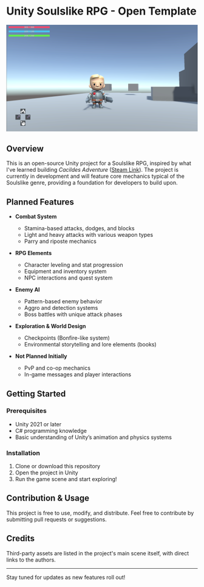# Unity Soulslike RPG - Open Template

![Thumb](thumb.png)

## Overview

This is an open-source Unity project for a Soulslike RPG, inspired by what I've learned building _Cacildes Adventure_ ([Steam Link](https://store.steampowered.com/app/2617740/Cacildes_Adventure/)). The project is currently in development and will feature core mechanics typical of the Soulslike genre, providing a foundation for developers to build upon.

## Planned Features

- **Combat System**

  - Stamina-based attacks, dodges, and blocks
  - Light and heavy attacks with various weapon types
  - Parry and riposte mechanics

- **RPG Elements**

  - Character leveling and stat progression
  - Equipment and inventory system
  - NPC interactions and quest system

- **Enemy AI**

  - Pattern-based enemy behavior
  - Aggro and detection systems
  - Boss battles with unique attack phases

- **Exploration & World Design**

  - Checkpoints (Bonfire-like system)
  - Environmental storytelling and lore elements (books)

- **Not Planned Initially**
  - PvP and co-op mechanics
  - In-game messages and player interactions

## Getting Started

### Prerequisites

- Unity 2021 or later
- C# programming knowledge
- Basic understanding of Unity’s animation and physics systems

### Installation

1. Clone or download this repository
2. Open the project in Unity
3. Run the game scene and start exploring!

## Contribution & Usage

This project is free to use, modify, and distribute. Feel free to contribute by submitting pull requests or suggestions.

## Credits

Third-party assets are listed in the project's main scene itself, with direct links to the authors.

---

Stay tuned for updates as new features roll out!

